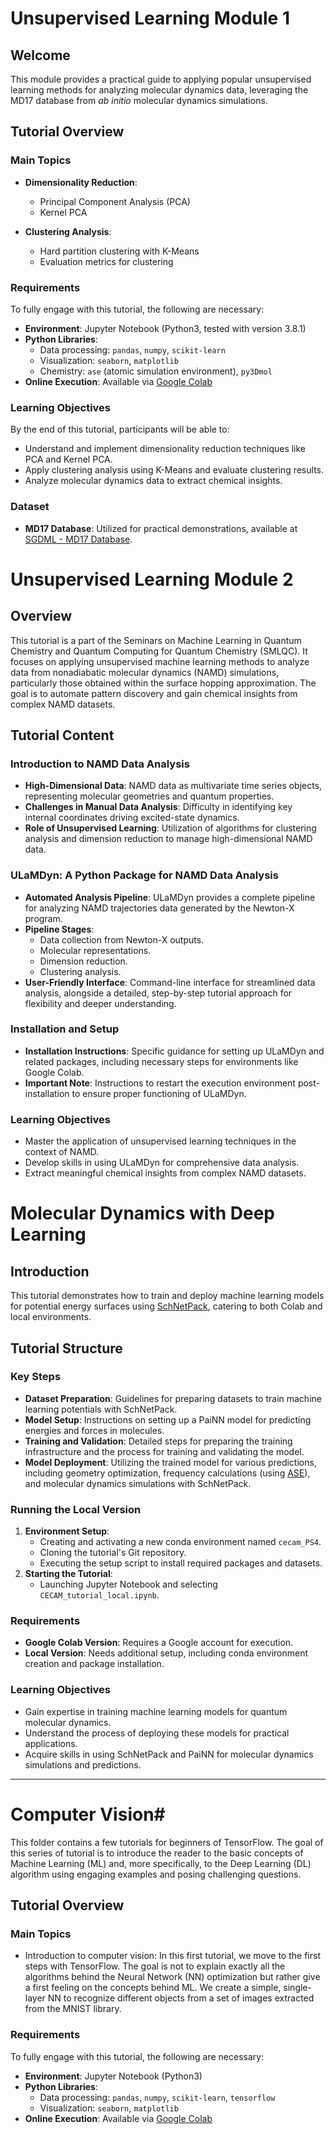 # Unsupervised Learning Module 1

## Welcome
This module provides a practical guide to applying popular unsupervised learning methods for analyzing molecular dynamics data, leveraging the MD17 database from *ab initio* molecular dynamics simulations.

## Tutorial Overview

### Main Topics
- **Dimensionality Reduction**:
  - Principal Component Analysis (PCA)
  - Kernel PCA

- **Clustering Analysis**:
  - Hard partition clustering with K-Means
  - Evaluation metrics for clustering

### Requirements
To fully engage with this tutorial, the following are necessary:
- **Environment**: Jupyter Notebook (Python3, tested with version 3.8.1)
- **Python Libraries**:
  - Data processing: `pandas`, `numpy`, `scikit-learn`
  - Visualization: `seaborn`, `matplotlib`
  - Chemistry: `ase` (atomic simulation environment), `py3Dmol`
- **Online Execution**: Available via [Google Colab](https://colab.research.google.com/github)

### Learning Objectives
By the end of this tutorial, participants will be able to:
- Understand and implement dimensionality reduction techniques like PCA and Kernel PCA.
- Apply clustering analysis using K-Means and evaluate clustering results.
- Analyze molecular dynamics data to extract chemical insights.

### Dataset
- **MD17 Database**: Utilized for practical demonstrations, available at [SGDML - MD17 Database](http://www.sgdml.org/#datasets).


# Unsupervised Learning Module 2

## Overview
This tutorial is a part of the Seminars on Machine Learning in Quantum Chemistry and Quantum Computing for Quantum Chemistry (SMLQC). It focuses on applying unsupervised machine learning methods to analyze data from nonadiabatic molecular dynamics (NAMD) simulations, particularly those obtained within the surface hopping approximation. The goal is to automate pattern discovery and gain chemical insights from complex NAMD datasets.

## Tutorial Content

### Introduction to NAMD Data Analysis
- **High-Dimensional Data**: NAMD data as multivariate time series objects, representing molecular geometries and quantum properties.
- **Challenges in Manual Data Analysis**: Difficulty in identifying key internal coordinates driving excited-state dynamics.
- **Role of Unsupervised Learning**: Utilization of algorithms for clustering analysis and dimension reduction to manage high-dimensional NAMD data.

### ULaMDyn: A Python Package for NAMD Data Analysis
- **Automated Analysis Pipeline**: ULaMDyn provides a complete pipeline for analyzing NAMD trajectories data generated by the Newton-X program.
- **Pipeline Stages**:
  - Data collection from Newton-X outputs.
  - Molecular representations.
  - Dimension reduction.
  - Clustering analysis.
- **User-Friendly Interface**: Command-line interface for streamlined data analysis, alongside a detailed, step-by-step tutorial approach for flexibility and deeper understanding.

### Installation and Setup
- **Installation Instructions**: Specific guidance for setting up ULaMDyn and related packages, including necessary steps for environments like Google Colab.
- **Important Note**: Instructions to restart the execution environment post-installation to ensure proper functioning of ULaMDyn.

### Learning Objectives
- Master the application of unsupervised learning techniques in the context of NAMD.
- Develop skills in using ULaMDyn for comprehensive data analysis.
- Extract meaningful chemical insights from complex NAMD datasets.

# Molecular Dynamics with Deep Learning

## Introduction
This tutorial demonstrates how to train and deploy machine learning models for potential energy surfaces using [SchNetPack](https://github.com/atomistic-machine-learning/schnetpack), catering to both Colab and local environments.

## Tutorial Structure

### Key Steps
- **Dataset Preparation**: Guidelines for preparing datasets to train machine learning potentials with SchNetPack.
- **Model Setup**: Instructions on setting up a PaiNN model for predicting energies and forces in molecules.
- **Training and Validation**: Detailed steps for preparing the training infrastructure and the process for training and validating the model.
- **Model Deployment**: Utilizing the trained model for various predictions, including geometry optimization, frequency calculations (using [ASE](https://wiki.fysik.dtu.dk/ase/)), and molecular dynamics simulations with SchNetPack.

### Running the Local Version
1. **Environment Setup**: 
   - Creating and activating a new conda environment named `cecam_PS4`.
   - Cloning the tutorial's Git repository.
   - Executing the setup script to install required packages and datasets.
2. **Starting the Tutorial**: 
   - Launching Jupyter Notebook and selecting `CECAM_tutorial_local.ipynb`.

### Requirements
- **Google Colab Version**: Requires a Google account for execution.
- **Local Version**: Needs additional setup, including conda environment creation and package installation.

### Learning Objectives
- Gain expertise in training machine learning models for quantum molecular dynamics.
- Understand the process of deploying these models for practical applications.
- Acquire skills in using SchNetPack and PaiNN for molecular dynamics simulations and predictions.
 
---

# Computer Vision#

This folder contains a few tutorials for beginners of TensorFlow. The goal of this series of tutorial is to introduce the reader to the basic concepts of Machine Learning (ML) and, more specifically, to the Deep Learning (DL) algorithm using engaging examples and posing challenging questions.   

## Tutorial Overview

### Main Topics
- Introduction to computer vision: In this first tutorial, we move to the first steps with TensorFlow. The goal is not to explain exactly all the algorithms behind the Neural Network (NN) optimization but rather give a first feeling on the concepts behind ML. We create a simple, single-layer NN to recognize different objects from a set of images extracted from the MNIST library. 

### Requirements
To fully engage with this tutorial, the following are necessary:
- **Environment**: Jupyter Notebook (Python3)
- **Python Libraries**:
  - Data processing: `pandas`, `numpy`, `scikit-learn`, `tensorflow`
  - Visualization: `seaborn`, `matplotlib`
- **Online Execution**: Available via [Google Colab](https://colab.research.google.com/github)

